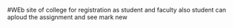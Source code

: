 #WEb site of college for registration as student and faculty also student can aploud the assignment and see mark  new
